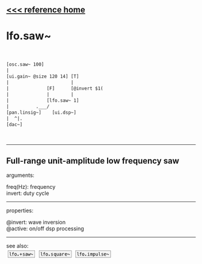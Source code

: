 [<<< reference home](ceammc_lib.md)
---

# lfo.saw~

```


[osc.saw~ 100]
|
[ui.gain~ @size 120 14] [T]
|                       |
|              [F]      [@invert $1(
|              |        |
|              [lfo.saw~ 1]
|          .___/
[pan.linsig~]    [ui.dsp~]
|  ^|.
[dac~]

            
```
---
Full-range unit-amplitude low frequency saw
---
arguments:

freq(Hz): frequency<br>
invert: duty cycle<br>

---
properties:

@invert: wave inversion<br>
@active: on/off dsp
            processing<br>

---
see also:<br>
[![lfo.+saw~](img/object_lfo.+saw~.png)](lfo.+saw~.md)
[![lfo.square~](img/object_lfo.square~.png)](lfo.square~.md)
[![lfo.impulse~](img/object_lfo.impulse~.png)](lfo.impulse~.md)
